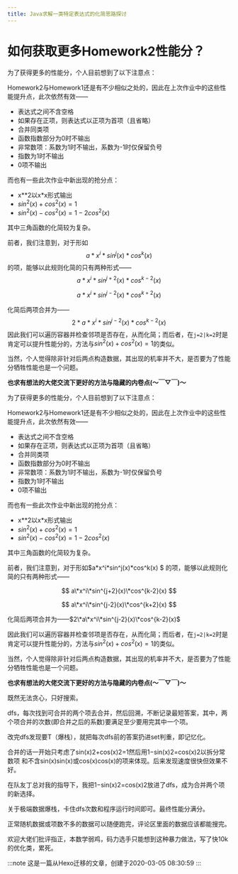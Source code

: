 ```yaml
---
title: Java求解一类特定表达式的化简思路探讨
---
```


# 如何获取更多Homework2性能分？

为了获得更多的性能分，个人目前想到了以下注意点：

Homework2与Homework1还是有不少相似之处的，因此在上次作业中的这些性能提升点，此次依然有效——

- 表达式之间不含空格
- 如果存在正项，则表达式以正项为首项（且省略）
- 合并同类项
- 函数指数部分为0时不输出
- 非常数项：系数为1时不输出，系数为-1时仅保留负号
- 指数为1时不输出
- 0项不输出

而也有一些此次作业中新出现的抢分点：

- x\*\*2以x\*x形式输出
- $sin^2(x)+cos^2(x)=1$
- $sin^2(x)-cos^2(x)=1-2cos^2(x)$

其中三角函数的化简较为复杂。

前者，我们注意到，对于形如
$$
a*x^i*sin^j(x)*cos^k(x)
$$
的项，能够以此规则化简的只有两种形式——
$$
a*x^i*sin^{j+2}(x)*cos^{k-2}(x)
$$

$$
a*x^i*sin^{j-2}(x)*cos^{k+2}(x)
$$

化简后两项合并为——
$$
2*a*x^i*sin^{j-2}(x)*cos^{k-2}(x)
$$
因此我们可以遍历容器并检查邻项是否存在，从而化简；而后者，在`j=2|k=2`时是肯定可以提升性能分的，方法与$sin^2(x)+cos^2(x)=1$的类似。

当然，个人觉得除非针对后两点构造数据，其出现的机率并不大，是否要为了性能分牺牲性能也是一个问题。

**也求有想法的大佬交流下更好的方法与隐藏的内卷点(～￣▽￣)～**

为了获得更多的性能分，个人目前想到了以下注意点：

Homework2与Homework1还是有不少相似之处的，因此在上次作业中的这些性能提升点，此次依然有效——

- 表达式之间不含空格
- 如果存在正项，则表达式以正项为首项（且省略）
- 合并同类项
- 函数指数部分为0时不输出
- 非常数项：系数为1时不输出，系数为-1时仅保留负号
- 指数为1时不输出
- 0项不输出

而也有一些此次作业中新出现的抢分点：

- x\*\*2以x\*x形式输出
- $sin^2(x)+cos^2(x)=1$
- $sin^2(x)-cos^2(x)=1-2 cos^2(x)$

其中三角函数的化简较为复杂。

前者，我们注意到，对于形如\$a\*x^i\*sin^j(x)\*cos^k(x) \$
的项，能够以此规则化简的只有两种形式——

$$
a\*x^i\*sin^{j+2}(x)\*cos^{k-2}(x)
$$

$$
a\*x^i\*sin^{j-2}(x)\*cos^{k+2}(x)
$$

化简后两项合并为——$2\*a\*x^i\*sin^{j-2}(x)\*cos^{k-2}(x)$

因此我们可以遍历容器并检查邻项是否存在，从而化简；而后者，在`j=2|k=2`时是肯定可以提升性能分的，方法与$sin^2(x)+cos^2(x)=1$的类似。

当然，个人觉得除非针对后两点构造数据，其出现的机率并不大，是否要为了性能分牺牲性能也是一个问题。

**也求有想法的大佬交流下更好的方法与隐藏的内卷点(～￣▽￣)～**

既然无法贪心，只好搜索。

dfs，每次找到可合并的两个项去合并，然后回溯，不断记录最短答案，其中，两个项合并的次数(即合并之后的系数)要满足至少要用完其中一个项。

改完dfs发现要T（爆栈），就把每次dfs前的答案扔进set判重，即记忆化。

合并的话一开始只考虑了sin(x)2+cos(x)2=1然后用1−sin(x)2=cos(x)2以拆分常数项 和不含sin(x)sin(x)或cos(x)cos(x)的项来体现。后来发现速度很快但效果不好。

在队友丁总对我的指导下，我把1−sin(x)2=cos(x)2放进了dfs，成为合并两个项的新选择。

关于极端数据爆栈，卡住dfs次数和程序运行时间即可。最终性能分满分。

正常随机数据或项数不多的数据可以随便跑完，评论区里面的数据应该都能搜完。

欢迎大佬们批评指正，本数学弱鸡，码力选手只能想到这种暴力做法，写了快10k的优化类，累死。

:::note
这是一篇从Hexo迁移的文章，创建于2020-03-05 08:30:59
:::
